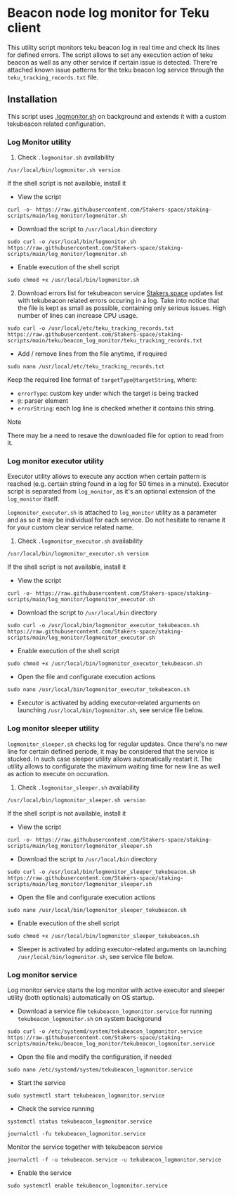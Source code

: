# Beacon node log monitor for Teku client

This utility script monitors teku beacon log in real time and check its lines for defined errors. The script allows to set any execution action of teku beacon as well as any other service if certain issue is detected. There're attached known issue patterns for the teku beacon log service through the `teku_tracking_records.txt` file.

## Installation
This script uses [.logmonitor.sh](https://github.com/Stakers-space/staking-scripts/tree/main/log_monitor) on background and extends it with a custom tekubeacon related configuration.
### Log Monitor utility
1. Check `.logmonitor.sh` availability
```
/usr/local/bin/logmonitor.sh version
```
If the shell script is not available, install it
- View the script
```
curl -o- https://raw.githubusercontent.com/Stakers-space/staking-scripts/main/log_monitor/logmonitor.sh
```
- Download the script to `/usr/local/bin` directory
```
sudo curl -o /usr/local/bin/logmonitor.sh https://raw.githubusercontent.com/Stakers-space/staking-scripts/main/log_monitor/logmonitor.sh
```
- Enable execution of the shell script
```
sudo chmod +x /usr/local/bin/logmonitor.sh
```

2. Download errors list for tekubeacon service
[Stakers.space](https://stakers.space) updates list with tekubeacon related errors occuring in a log. Take into notice that the file is kept as small as possible, containing only serious issues. High number of lines can increase CPU usage.
```
sudo curl -o /usr/local/etc/teku_tracking_records.txt https://raw.githubusercontent.com/Stakers-space/staking-scripts/main/teku/beacon_log_monitor/teku_tracking_records.txt
```
- Add / remove lines from the file anytime, if required
```
sudo nano /usr/local/etc/teku_tracking_records.txt
```
Keep the required line format of `targetType@targetString`, where:
- `errorType`: custom key under which the target is being tracked
- `@`: parser element
- `errorString`: each log line is checked whether it contains this string.
> [!NOTE]
> There may be a need to resave the downloaded file for option to read from it.

### Log monitor executor utility
Executor utility allows to execute any acction when certain pattern is reached (e.g. certain string found in a log for 50 times in a minute). Executor script is separated from `log_monitor`, as it's an optional extension of the `log_monitor` itself.

`logmonitor_executor.sh` is attached to `log_monitor` utility as a parameter and as so it may be individual for each service. Do not hesitate to rename it for your custom clear service related name.

1. Check `.logmonitor_executor.sh` availability
```
/usr/local/bin/logmonitor_executor.sh version
```
If the shell script is not available, install it
- View the script
```
curl -o- https://raw.githubusercontent.com/Stakers-space/staking-scripts/main/log_monitor/logmonitor_executor.sh
```
- Download the script to `/usr/local/bin` directory
```
sudo curl -o /usr/local/bin/logmonitor_executor_tekubeacon.sh https://raw.githubusercontent.com/Stakers-space/staking-scripts/main/log_monitor/logmonitor_executor.sh
```
- Enable execution of the shell script
```
sudo chmod +x /usr/local/bin/logmonitor_executor_tekubeacon.sh
```
- Open the file and configurate execution actions
```
sudo nano /usr/local/bin/logmonitor_executor_tekubeacon.sh
```
- Executor is activated by adding executor-related arguments on launching `/usr/local/bin/logmonitor.sh`, see service file below.

### Log monitor sleeper utility
`logmonitor_sleeper.sh` checks log for regular updates. Once there's no new line for certain defined periode, it may be considered that the service is stucked. In such case sleeper utility allows automatically restart it. The utility allows to configurate the maximum waiting time for new line as well as action to execute on occuration.

1. Check `.logmonitor_sleeper.sh` availability
```
/usr/local/bin/logmonitor_sleeper.sh version
```
If the shell script is not available, install it
- View the script
```
curl -o- https://raw.githubusercontent.com/Stakers-space/staking-scripts/main/log_monitor/logmonitor_sleeper.sh
```
- Download the script to `/usr/local/bin` directory
```
sudo curl -o /usr/local/bin/logmonitor_sleeper_tekubeacon.sh https://raw.githubusercontent.com/Stakers-space/staking-scripts/main/log_monitor/logmonitor_sleeper.sh
```
- Open the file and configurate execution actions
```
sudo nano /usr/local/bin/logmonitor_sleeper_tekubeacon.sh
```
- Enable execution of the shell script
```
sudo chmod +x /usr/local/bin/logmonitor_sleeper_tekubeacon.sh
```
- Sleeper is activated by adding executor-related arguments on launching `/usr/local/bin/logmonitor.sh`, see service file below.


### Log monitor service
Log monitor service starts the log monitor with active executor and sleeper utility (both optionals) automatically on OS startup.

- Download a service file `tekubeacon_logmonitor.service` for running `tekubeacon_logmonitor.sh` on system backgorund
```
sudo curl -o /etc/systemd/system/tekubeacon_logmonitor.service https://raw.githubusercontent.com/Stakers-space/staking-scripts/main/teku/beacon_log_monitor/tekubeacon_logmonitor.service
```
- Open the file and modify the configuration, if needed
```
sudo nano /etc/systemd/system/tekubeacon_logmonitor.service
```
- Start the service
```
sudo systemctl start tekubeacon_logmonitor.service
```
- Check the service running
```
systemctl status tekubeacon_logmonitor.service
```
```
journalctl -fu tekubeacon_logmonitor.service
```
Monitor the service together with tekubeacon service
```
journalctl -f -u tekubeacon.service -u tekubeacon_logmonitor.service
```

- Enable the service
```
sudo systemctl enable tekubeacon_logmonitor.service
```